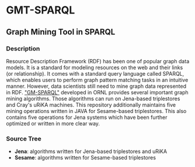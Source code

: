 # GMT-SPARQL
<h2>Graph Mining Tool in SPARQL </h2>

### Description
Resource Description Framework (RDF) has been one of popular graph data models. It is a standard for modeling resources on the web and their links (or relationship). It comes with a standard query language called SPARQL, which enables users to perform graph pattern matching tasks in an intuitive manner. However, data scientists still need to mine graph data represented in RDF. ["GM-SPARQL"](https://github.com/ssrangan/gm-sparql) developed in ORNL provides several important graph mining algorithms. Those algorithms can run on Jena-based triplestores and Cray's uRiKA machines. This repository additionally maintains five mining operations written in JAVA for Sesame-based triplestores. This also contains five operations for Jena systems which have been further optimized or written in more clear way.

### Source Tree
<ul>
  <li><b>Jena</b>: algorithms written for Jena-based triplestores and uRiKA</li>
  <li><b>Sesame</b>: algorithms written for Sesame-based triplestores</li>
</ul>
